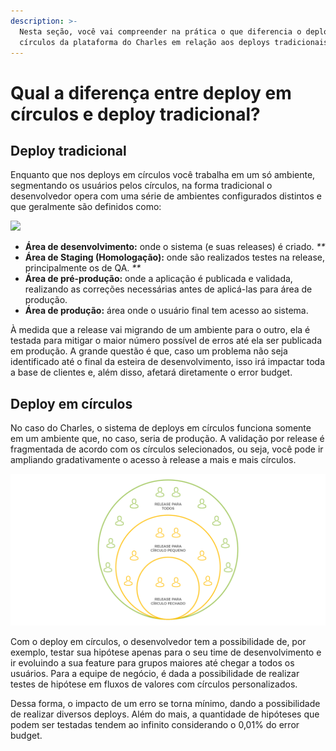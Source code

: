 ```yaml
---
description: >-
  Nesta seção, você vai compreender na prática o que diferencia o deploy em
  círculos da plataforma do Charles em relação aos deploys tradicionais.
---
```


# Qual a diferença entre deploy em círculos e deploy tradicional?

## Deploy tradicional

Enquanto que nos deploys em círculos você trabalha em um só ambiente, segmentando os usuários pelos círculos, na forma tradicional o desenvolvedor opera com uma série de ambientes configurados distintos e que geralmente são definidos como:

![](https://github.com/ZupIT/charlescd/tree/3f920366062d055b4fa05ddbd1bb5b360d9f749f/docs/.gitbook/assets/deploys-em-circulos-vs.deploys-tradicionais-1.png)

* **Área de desenvolvimento:** onde o sistema \(e suas releases\) é criado.  _\*\*_
* **Área de Staging \(Homologação\):** onde são realizados testes   na release, principalmente os de QA.   _\*\*_
* **Área de pré-produção:** onde a aplicação é publicada e validada, realizando as correções necessárias antes de aplicá-las para área de produção.  
* **Área de produção:** área onde o usuário final tem acesso ao sistema.

À medida que a release vai migrando de um ambiente para o outro, ela é testada para mitigar o maior número possível de erros até ela ser publicada em produção. A grande questão é que, caso um problema não seja identificado até o final da esteira de desenvolvimento, isso irá impactar toda a base de clientes e, além disso, afetará diretamente o error budget.

## **Deploy em círculos**

No caso do Charles, o sistema de deploys em círculos funciona somente em um ambiente que, no caso, seria de produção. A validação por release é fragmentada de acordo com os círculos selecionados, ou seja, você pode ir ampliando gradativamente o acesso à release a mais e mais círculos.

![](../.gitbook/assets/conceito-de-deploy-em-circulos-1%20%282%29.png)

Com o deploy em círculos, o desenvolvedor tem a possibilidade de, por exemplo, testar sua hipótese apenas para o seu time de desenvolvimento e ir evoluindo a sua feature para grupos maiores até chegar a todos os usuários. Para a equipe de negócio, é dada a possibilidade de realizar testes de hipótese em fluxos de valores com círculos personalizados.

Dessa forma, o impacto de um erro se torna mínimo, dando a possibilidade de realizar diversos deploys. Além do mais, a quantidade de hipóteses que podem ser testadas tendem ao infinito considerando o 0,01% do error budget.

